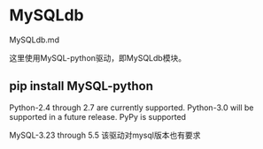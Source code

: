 # MySQLdb

MySQLdb.md

这里使用MySQL-python驱动，即MySQLdb模块。

## pip install MySQL-python

Python-2.4 through 2.7 are currently supported. Python-3.0 will be supported in a future release. PyPy is supported

MySQL-3.23 through 5.5 该驱动对mysql版本也有要求

